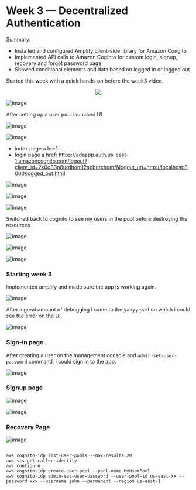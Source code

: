 # Week 3 — Decentralized Authentication

Summary:

* Installed and configured Amplify client-side library for Amazon Congito
* Implemented API calls to Amazon Coginto for custom login, signup, recovery and forgot password page
* Showed conditional elements and data based on logged in or logged out


Started this week with a quick hands-on before the week3 video.

<p align="center">
  <img src="https://user-images.githubusercontent.com/96833570/222895419-1badd100-7e06-45e3-b00f-4b5154a25910.png"/>
</p>

![image](https://user-images.githubusercontent.com/96833570/222895825-182f5403-8c48-4099-8567-9681875b46ae.png)

After setting up a user pool launched UI

![image](https://user-images.githubusercontent.com/96833570/222896401-c683fec3-b91c-4294-88ee-3bd78890ab8f.png)

![image](https://user-images.githubusercontent.com/96833570/222896451-d8891bf8-b842-4601-b369-5d420e1bea2c.png)

* index page a href: 
* login page a href: https://adaapp.auth.us-east-1.amazoncognito.com/logout?client_id=2k0d83p8urdhom12spburchomf&logout_uri=http://localhost:8000/logged_out.html


![image](https://user-images.githubusercontent.com/96833570/222896643-b8945716-429e-493a-965b-91eb050912fd.png)

![image](https://user-images.githubusercontent.com/96833570/222896684-031b60b1-cbbd-4b0b-967e-477431f906e7.png)

![image](https://user-images.githubusercontent.com/96833570/222896699-46a387d7-2441-4899-b828-4b365750d3ba.png)

Switched back to cognito to see my users in the pool before destroying the resources

![image](https://user-images.githubusercontent.com/96833570/222896763-5e088955-7896-4871-aebc-442472d863b2.png)


![image](https://user-images.githubusercontent.com/96833570/222896711-0fe1bb3f-81b8-4491-a883-8a0ecefb8c18.png)

![image](https://user-images.githubusercontent.com/96833570/222896718-c405315c-8e31-4f19-9097-0cbad340772b.png)


### Starting week 3

Implemented amplify and made sure the app is working again.

![image](https://user-images.githubusercontent.com/96833570/224272882-85d2a713-f863-47c1-bf98-483c11baca7b.png)

After a great amount of debugging i came to the yaayy part on which i could see the error on the UI.

![image](https://user-images.githubusercontent.com/96833570/224367240-97fd6984-4d5c-4339-8bcd-6835913daf2d.png)

### Sign-in page

After creating a user on the management console and `admin-set-user-password` command, i could sign in to the app.

![image](https://user-images.githubusercontent.com/96833570/224422123-a4e81e74-882c-4cd2-9056-ba1f86806977.png)


### Signup page

![image](https://user-images.githubusercontent.com/96833570/224428341-2a823c37-3e2e-474d-a613-0501dc28ac34.png)

![image](https://user-images.githubusercontent.com/96833570/224428361-95b7a76e-2a1d-4468-ba5f-b686a19e45a8.png)


### Recovery Page


![image](https://user-images.githubusercontent.com/96833570/224430140-7145f96e-eba2-4c86-9bff-c9c0059bd7f2.png)


```

aws cognito-idp list-user-pools --max-results 20
aws sts get-caller-identity
aws configure
aws cognito-idp create-user-pool --pool-name MyUserPool
aws cognito-idp admin-set-user-password --user-pool-id us-east-xx --password xxx --username john --permanent --region us-east-1
```


```
